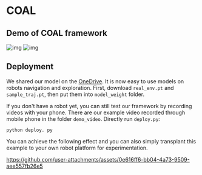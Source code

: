 # COAL
## Demo of COAL framework
![img](images/show1-1.gif)
![img](images/show2-1.gif)
## Deployment

We shared our model on the [OneDrive](https://1drv.ms/f/s!Avelnwj9jiVSiZpPzkjy74ZmzXGHzA?e=6ooSSe). It is now easy to use models on robots navigation and exploration. First, download `real_env.pt` and `sample_traj.pt`, then put them into `model_weight` folder. 

If you don't have a robot yet, you can still test our framework by recording videos with your phone. There are our example video recorded through mobile phone in the folder `demo_video`. Directly run `deploy.py`:

    python deploy. py

You can achieve the following effect and you can also simply transplant this example to your own robot platform for experimentation.

https://github.com/user-attachments/assets/0e616ff6-bb04-4a73-9509-aee557fb26e5